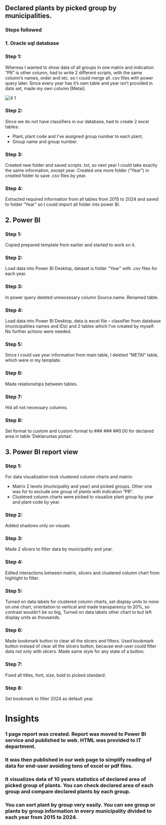 
## Declared plants by picked group by municipalities.

### Steps followed

### 1. Oracle sql database

### Step 1:
Whereas I wanted to show data of all groups in one matrix and indication “PR” is other column, had to write 2 different scripts, with the same column’s names, order and etc. so I could merge all .csv files with power query later.
Since every year has it’s own table and year isn’t provided in data set, made my own column [Metai].

![4 1](https://github.com/user-attachments/assets/71a831fa-5786-4a76-bc22-66f8ce19b077)

### Step 2:
 Since we do not have classifiers in our database, had to create 2 excel tables:
* Plant, plant code and I’ve assigned group number to each plant;
* Group name and group number.

### Step 3:
 Created new folder and saved scripts .txt, so next year I could take exactly the same information, except year.
Created one more folder (“Year”) in created folder to save .csv files by year.

### Step 4:
 Extracted required information from all tables from 2015 to 2024 and saved to folder “Year” so I could import all folder into power BI. 

## 2. Power BI

### Step 1:
 Copied prepared template from earlier and started to work on it.

### Step 2:
 Load data into Power BI Desktop, dataset is folder “Year” with .csv files for each year.

### Step 3:
 In power query deleted unnecessary column Source.name. Renamed table.

### Step 4:
 Load data into Power BI Desktop, data is excel file – classifier from database (municipalities names and IDs) and 2 tables which I’ve created by myself. No further actions were needed.

### Step 5:
 Since I could use year information from main table, I deleted “METAI” table, which were in my template.

### Step 6:
 Made relationships between tables.

### Step 7:
 Hid all not necessary columns.

### Step 8:
 Set format to custom and custom format to ### ### ##0.00 for declared area in table ‘Deklaruotas plotas‘.

## 3. Power BI report view

### Step 1:
 For data visualization took clustered column charts and matrix:
* Matrix 2 levels (municipality and year) and picked groups. Other one was for to exclude one group of plants with indication “PR”.
* Clustered column charts were picked to visualize plant group by year and plant code by year.

### Step 2:
 Added shadows only on visuals.

### Step 3:
 Made 2 slicers to filter data by municipality and year. 
 
### Step 4:
 Edited interactions between matrix, slicers and clustered column chart from highlight to filter.

### Step 5:
 Turned on data labels for clustered column charts, set display units to none on one chart, orientation to vertical and made transparency to 20%, so contrast wouldn’t be so big, Turned on data labels other chart to but left display units as thousands. 

### Step 6:
 Made bookmark button to clear all the slicers and filters. Used bookmark button instead of clear all the slicers button, because end-user could filter data not only with slicers. Made same style for any state of a button.

### Step 7:
 Fixed all titles, font, size, bold to picked standard.
### Step 8:
 Set bookmark to filter 2024 as default year.


# Insights

### 1 page report was created. Report was moved to Power BI service and published to web. HTML was provided to IT department.

### It was then published in our web page to simplify reading of data for end-user avoiding tons of excel or pdf files.

### It visualizes data of 10 years statistics of declared area of picked group of plants. You can check declared area of each group and compare declared plants by each group.

### You can sort plant by group very easily. You can see group or plants by group information in every municipality divided to each year from 2015 to 2024.
